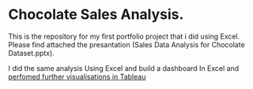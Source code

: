 # Chocolate Sales Analysis. 
This is the repository for my first portfolio project that i did using Excel.
Please find attached the presantation (Sales Data Analysis for Chocolate Dataset.pptx).

I did the same analysis Using Excel and build a dashboard In Excel and [perfomed further visualisations  in Tableau](
 https://public.tableau.com/app/profile/clayton1773/viz/SalesDataAnalysis_16643711511350/SalesDataAnalysisDashboard)


